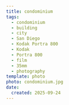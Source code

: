 ```yaml
---
title: condominium
tags:
  - condominium
  - building
  - city
  - San Diego
  - Kodak Portra 800
  - Kodak
  - Portra 800
  - film
  - 35mm
  - photography
template: photo
photo: condominium.jpg
date:
  created: 2025-09-24
---
```

